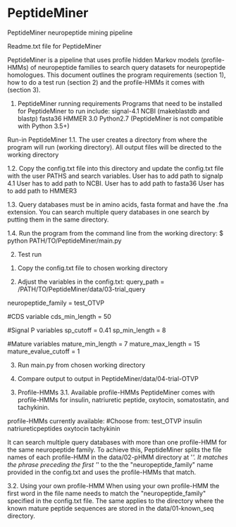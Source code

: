 # PeptideMiner
PeptideMiner neuropeptide mining pipeline

Readme.txt file for PeptideMiner

PeptideMiner is a pipeline that uses profile hidden Markov models (profile-HMMs) of neuropeptide families to search query datasets for neuropeptide homologues. This document outlines the program requirements (section 1), how to do a test run (section 2) and the profile-HMMs it comes with (section 3). 


1. PeptideMiner running requirements
Programs that need to be installed for PeptideMiner to run include:
	signal-4.1
	NCBI (makeblastdb and blastp)
	fasta36
	HMMER 3.0
	Python2.7 (PeptideMiner is not compatible with Python 3.5+)

Run-in PeptideMiner
1.1.  The user creates a directory from where the program will run (working directory). All output files will be directed to the working directory

1.2.  Copy the config.txt file into this directory and update the config.txt file with the user PATHS and search variables.
	User has to add path to signalp 4.1
	User has to add path to NCBI.
	User has to add path to fasta36
	User has to add path to HMMER3

1.3. Query databases must be in amino acids, fasta format and have the .fna extension. You can search multiple query databases in one search by putting them in the same directory.

1.4. Run the program from the command line from the working directory: $ python PATH/TO/PeptideMiner/main.py


2. Test run
1) Copy the config.txt file to chosen working directory

2) Adjust the variables in the config.txt:
query_path =  /PATH/TO/PeptideMiner/data/03-trial_query 

neuropeptide_family = test_OTVP

#CDS variable
cds_min_length = 50

#Signal P variables
sp_cutoff = 0.41
sp_min_length = 8

#Mature variables
mature_min_length = 7
mature_max_length = 15
mature_evalue_cutoff = 1

3) Run main.py from chosen working directory

4) Compare output to output in PeptideMiner/data/04-trial-OTVP


3. Profile-HMMs
3.1. Available profile-HMMs
PeptideMiner comes with profile-HMMs for insulin, natriuretic peptide, oxytocin, somatostatin, and tachykinin. 

profile-HMMs currently available:
#Choose from:
	test_OTVP
	insulin
	natriureticpeptides
	oxytocin
	tachykinin

It can search multiple query databases with more than one profile-HMM for the same neuropeptide family. To achieve this, PeptideMiner splits the file names of each profile-HMM in the data/02-pHMM directory at '_'. It matches the phrase preceding the first '_' to the the "neuropeptide_family" name provided in the config.txt and uses the profile-HMMs that match.

3.2. Using your own profile-HMM
When using your own profile-HMM the first word in the file name needs to match the "neuropeptide_family" specified in the config.txt file. The same applies to the directory where the known mature peptide sequences are stored in the data/01-known_seq directory. 
